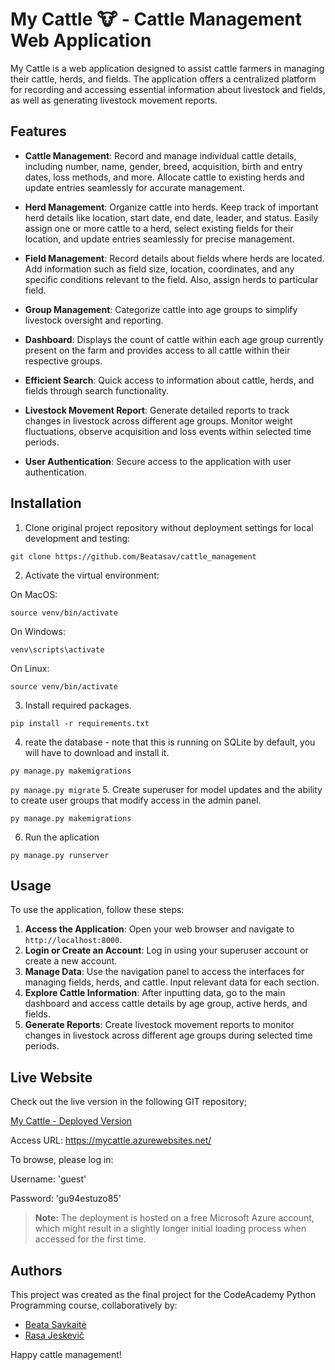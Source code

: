 # My Cattle 🐮 - Cattle Management Web Application

My Cattle is a web application designed to assist cattle farmers in managing their cattle, herds, and fields. 
The application offers a centralized platform for recording and accessing essential information about livestock and fields, as well as generating livestock movement reports.

## Features

- **Cattle Management**: Record and manage individual cattle details, including number, name, gender, breed, acquisition, birth and entry dates, loss methods, and more. Allocate cattle to existing herds and update entries seamlessly for accurate management.

- **Herd Management**: Organize cattle into herds. Keep track of important herd details like location, start date, end date, leader, and status. Easily assign one or more cattle to a herd, select existing fields for their location, and update entries seamlessly for precise management.

- **Field Management**: Record details about fields where herds are located. Add information such as field size, location, coordinates, and any specific conditions relevant to the field. Also, assign herds to particular field.

- **Group Management**: Categorize cattle into age groups to simplify livestock oversight and reporting.

- **Dashboard**: Displays the count of cattle within each age group currently present on the farm and provides access to all cattle within their respective groups.

- **Efficient Search**: Quick access to information about cattle, herds, and fields through search functionality. 

- **Livestock Movement Report**: Generate detailed reports to track changes in livestock across different age groups. Monitor weight fluctuations, observe acquisition and loss events within selected time periods. 

- **User Authentication**: Secure access to the application with user authentication.

## Installation

1. Clone original project repository without deployment settings for local development and testing:

 ```git clone https://github.com/Beatasav/cattle_management```

2. Activate the virtual environment:

On MacOS:

```source venv/bin/activate```

On Windows:

```venv\scripts\activate```

On Linux:

```source venv/bin/activate```

3. Install required packages.

```pip install -r requirements.txt```

4. reate the database - note that this is running on SQLite by default, you will have to download and install it.

```py manage.py makemigrations```

```py manage.py migrate```
5. Create superuser for model updates and the ability to create user groups that modify access in the admin panel.

```py manage.py makemigrations```

6. Run the aplication

```py manage.py runserver```
 
## Usage

To use the application, follow these steps:

1. **Access the Application**: Open your web browser and navigate to `http://localhost:8000`.
2. **Login or Create an Account**: Log in using your superuser account or create a new account.
3. **Manage Data**: Use the navigation panel to access the interfaces for managing fields, herds, and cattle. Input relevant data for each section.
4. **Explore Cattle Information**: After inputting data, go to the main dashboard and access cattle details by age group, active herds, and fields.
5. **Generate Reports**: Create livestock movement reports to monitor changes in livestock across different age groups during selected time periods.

## Live Website

Check out the live version in the following GIT repository;

[My Cattle - Deployed Version](https://github.com/Beatasav/my_cattle_app.git)

Access URL: https://mycattle.azurewebsites.net/

To browse, please log in:

Username: 'guest'

Password: 'gu94estuzo85'

> **Note:** The deployment is hosted on a free Microsoft Azure account, which might result in a slightly longer initial loading process when accessed for the first time.


## Authors

This project was created as the final project for the CodeAcademy Python Programming course, collaboratively by:

- [Beata Savkaitė](https://github.com/Beatasav)
- [Rasa Jeskevič](https://github.com/JeskevicRasa)


Happy cattle management! 
